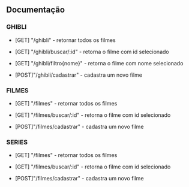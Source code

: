 ## Documentação

### GHIBLI
- [GET] "/ghibli" - retornar todos os filmes

- [GET] "/ghibli/buscar/:id" - retorna o filme com id selecionado

- [GET] "/ghibli/filtro{nome}" - retorna o filme com nome selecionado

- [POST]"/ghibli/cadastrar" - cadastra um novo filme

### FILMES
- [GET] "/filmes" - retornar todos os filmes

- [GET] "/filmes/buscar/:id" - retorna o filme com id selecionado

- [POST]"/filmes/cadastrar" - cadastra um novo filme

### SERIES
- [GET] "/filmes" - retornar todos os filmes

- [GET] "/filmes/buscar/:id" - retorna o filme com id selecionado

- [POST]"/filmes/cadastrar" - cadastra um novo filme